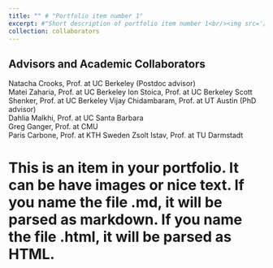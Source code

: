 ```yaml
---
title: "" # "Portfolio item number 1"
excerpt: #"Short description of portfolio item number 1<br/><img src='/images/500x300.png'>"
collection: collaborators
---
```


Advisors and Academic Collaborators
-----
Natacha Crooks, Prof. at UC Berkeley (Postdoc advisor)<br>
Matei Zaharia, Prof. at UC Berkeley
Ion Stoica, Prof. at UC Berkeley
Scott Shenker, Prof. at UC Berkeley
Vijay Chidambaram, Prof. at UT Austin (PhD advisor)<br>
Dahlia Malkhi, Prof. at UC Santa Barbara<br>
Greg Ganger, Prof. at CMU<br>
Paris Carbone, Prof. at KTH Sweden
Zsolt Istav, Prof. at TU Darmstadt


# This is an item in your portfolio. It can be have images or nice text. If you name the file .md, it will be parsed as markdown. If you name the file .html, it will be parsed as HTML. 
